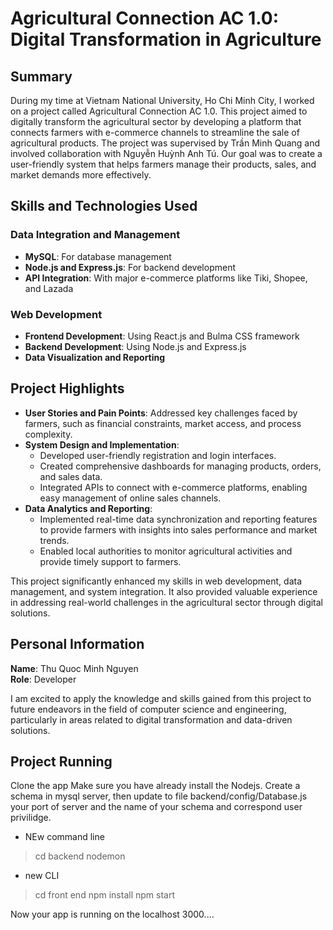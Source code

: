 # Agricultural Connection AC 1.0: Digital Transformation in Agriculture

## Summary

During my time at Vietnam National University, Ho Chi Minh City, I worked on a project called Agricultural Connection AC 1.0. This project aimed to digitally transform the agricultural sector by developing a platform that connects farmers with e-commerce channels to streamline the sale of agricultural products. The project was supervised by Trần Minh Quang and involved collaboration with Nguyễn Huỳnh Anh Tú. Our goal was to create a user-friendly system that helps farmers manage their products, sales, and market demands more effectively.

## Skills and Technologies Used

### Data Integration and Management
- **MySQL**: For database management
- **Node.js and Express.js**: For backend development
- **API Integration**: With major e-commerce platforms like Tiki, Shopee, and Lazada

### Web Development
- **Frontend Development**: Using React.js and Bulma CSS framework
- **Backend Development**: Using Node.js and Express.js
- **Data Visualization and Reporting**


## Project Highlights

- **User Stories and Pain Points**: Addressed key challenges faced by farmers, such as financial constraints, market access, and process complexity.
- **System Design and Implementation**:
  - Developed user-friendly registration and login interfaces.
  - Created comprehensive dashboards for managing products, orders, and sales data.
  - Integrated APIs to connect with e-commerce platforms, enabling easy management of online sales channels.
- **Data Analytics and Reporting**:
  - Implemented real-time data synchronization and reporting features to provide farmers with insights into sales performance and market trends.
  - Enabled local authorities to monitor agricultural activities and provide timely support to farmers.

This project significantly enhanced my skills in web development, data management, and system integration. It also provided valuable experience in addressing real-world challenges in the agricultural sector through digital solutions.

## Personal Information

**Name**: Thu Quoc Minh Nguyen  
**Role**: Developer

I am excited to apply the knowledge and skills gained from this project to future endeavors in the field of computer science and engineering, particularly in areas related to digital transformation and data-driven solutions.



## Project Running
Clone the app 
Make sure you have already install the Nodejs.
Create a schema in mysql server, then update to file backend/config/Database.js your port of server and the name of your schema and correspond user privilidge.

+ NEw command line
>cd backend
>nodemon

+ new CLI
>cd front end
>npm install
>npm start

Now your app is running on the localhost 3000....



